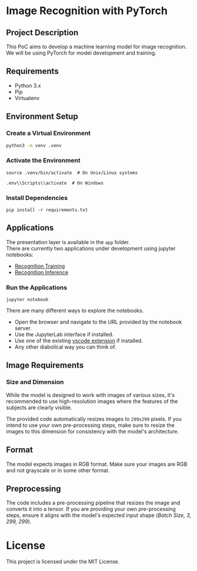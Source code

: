 # Image Recognition with PyTorch

## Project Description
This PoC aims to develop a machine learning model for image recognition. We will be using PyTorch for model development and training.

## Requirements
- Python 3.x
- Pip
- Virtualenv

## Environment Setup

### Create a Virtual Environment
```bash
python3 -m venv .venv
```

### Activate the Environment
```
source .venv/bin/activate  # On Unix/Linux systems
```
```
.env\\Scripts\\activate  # On Windows
```

### Install Dependencies
```
pip install -r requirements.txt
```

## Applications

The presentation layer is available in the `app` folder.<br/>
There are currently two applications under development using jupyter notebooks:

- [Recognition Training](app/recognition_training.ipynb)
- [Recognition Inference](app/recognition_inference.ipynb)

### Run the Applications
```
jupyter notebook
```

There are many different ways to explore the notebooks.<br/>
 - Open the browser and navigate to the URL provided by the notebook server.
 - Use the JupyterLab interface if installed.
 - Use one of the existing [vscode extension](https://marketplace.visualstudio.com/items?itemName=ms-toolsai.jupyter) if installed.
 - Any other diabolical way you can think of.


## Image Requirements

### Size and Dimension

While the model is designed to work with images of various sizes, it's recommended to use high-resolution images where the features of the subjects are clearly visible.


The provided code automatically resizes images to `299x299` pixels. If you intend to use your own pre-processing steps, make sure to resize the images to this dimension for consistency with the model's architecture.

## Format

The model expects images in RGB format. Make sure your images are RGB and not grayscale or in some other format.

## Preprocessing
The code includes a pre-processing pipeline that resizes the image and converts it into a tensor. If you are providing your own pre-processing steps, ensure it aligns with the model's expected input shape (_Batch Size, 3, 299, 299_).

# License
This project is licensed under the MIT License.